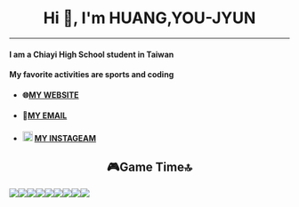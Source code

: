 <h1 align="center">Hi 👋, I'm HUANG,YOU-JYUN </h1>

------

#### I am a Chiayi High School student in Taiwan
#### My favorite activities are sports and coding
- #### 🌐[MY WEBSITE](https://sites.google.com/view/hyjdevelop-charlie960906/%E9%A6%96%E9%A0%81)
- #### 📩[MY EMAIL](mailto:charlie960906@gmail.com)
- #### <img height="18" width="18" src="https://cdn.jsdelivr.net/npm/simple-icons@v11/icons/instagram.svg" /> [MY INSTAGEAM](https://www.instagram.com/hyjcharlie960906/?hl=zh-tw)



<h2 align="center"> 🎮Game Time🔝 </h2>


<img src="https://img.shields.io/badge/Counter_Strike-000000?style=for-the-badge&logo=counter-strike&logoColor=white" /><img src="https://img.shields.io/badge/Epic%20Games-313131?style=for-the-badge&logo=Epic%20Games&logoColor=white" /><img src="https://img.shields.io/badge/Riot_Games-D32936?style=for-the-badge&logo=riot-games&logoColor=white" /><img src="https://img.shields.io/badge/Steam-000000?style=for-the-badge&logo=steam&logoColor=white" /><img src="https://img.shields.io/badge/Republic%20of%20Gamers-FF0029?style=for-the-badge&logo=Republic%20of%20Gamers&logoColor=white" /><img src="https://img.shields.io/badge/Xbox-107C10?style=for-the-badge&logo=xbox&logoColor=white" /><img src="https://img.shields.io/badge/Valorant-fa4454?style=for-the-badge&logo=valorant&logoColor=white" /><img src="https://img.shields.io/badge/PlayStation-003791?style=for-the-badge&logo=playstation&logoColor=white" /><img src="https://img.shields.io/badge/Nintendo_Switch-E60012?style=for-the-badge&logo=nintendo-switch&logoColor=white" />


